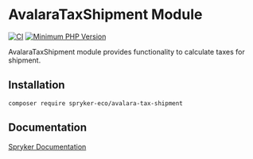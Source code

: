 # AvalaraTaxShipment Module
[![CI](https://github.com/spryker-eco/avalara-tax-shipment/actions/workflows/ci.yml/badge.svg)](https://github.com/spryker-eco/avalara-tax-shipment/actions/workflows/ci.yml)
[![Minimum PHP Version](https://img.shields.io/badge/php-%3E%3D%207.2-8892BF.svg)](https://php.net/)

AvalaraTaxShipment module provides functionality to calculate taxes for shipment.

## Installation

```
composer require spryker-eco/avalara-tax-shipment
```

## Documentation

[Spryker Documentation](https://academy.spryker.com/developing_with_spryker/module_guide/modules.html)
